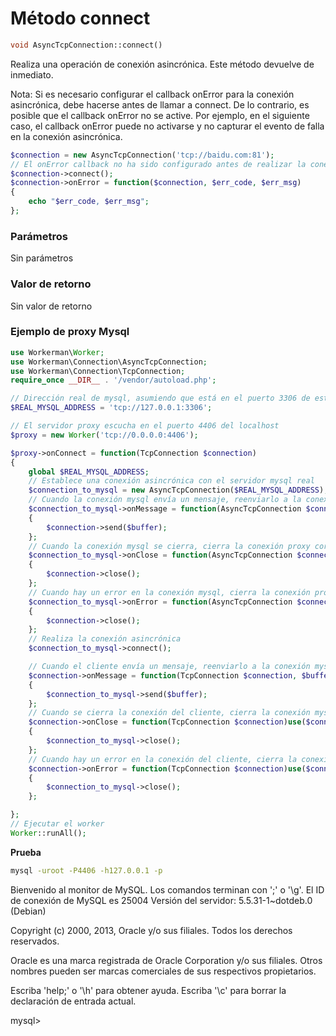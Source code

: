 # Método connect
```php
void AsyncTcpConnection::connect()
```
Realiza una operación de conexión asincrónica. Este método devuelve de inmediato.

Nota: Si es necesario configurar el callback onError para la conexión asincrónica, debe hacerse antes de llamar a connect. De lo contrario, es posible que el callback onError no se active. Por ejemplo, en el siguiente caso, el callback onError puede no activarse y no capturar el evento de falla en la conexión asincrónica.

```php
$connection = new AsyncTcpConnection('tcp://baidu.com:81');
// El onError callback no ha sido configurado antes de realizar la conexión
$connection->connect();
$connection->onError = function($connection, $err_code, $err_msg)
{
    echo "$err_code, $err_msg";
};
``` 

### Parámetros
Sin parámetros

### Valor de retorno
Sin valor de retorno

### Ejemplo de proxy Mysql

```php
use Workerman\Worker;
use Workerman\Connection\AsyncTcpConnection;
use Workerman\Connection\TcpConnection;
require_once __DIR__ . '/vendor/autoload.php';

// Dirección real de mysql, asumiendo que está en el puerto 3306 de esta máquina
$REAL_MYSQL_ADDRESS = 'tcp://127.0.0.1:3306';

// El servidor proxy escucha en el puerto 4406 del localhost
$proxy = new Worker('tcp://0.0.0.0:4406');

$proxy->onConnect = function(TcpConnection $connection)
{
    global $REAL_MYSQL_ADDRESS;
    // Establece una conexión asincrónica con el servidor mysql real
    $connection_to_mysql = new AsyncTcpConnection($REAL_MYSQL_ADDRESS);
    // Cuando la conexión mysql envía un mensaje, reenviarlo a la conexión del cliente correspondiente
    $connection_to_mysql->onMessage = function(AsyncTcpConnection $connection_to_mysql, $buffer)use($connection)
    {
        $connection->send($buffer);
    };
    // Cuando la conexión mysql se cierra, cierra la conexión proxy correspondiente al cliente
    $connection_to_mysql->onClose = function(AsyncTcpConnection $connection_to_mysql)use($connection)
    {
        $connection->close();
    };
    // Cuando hay un error en la conexión mysql, cierra la conexión proxy correspondiente al cliente
    $connection_to_mysql->onError = function(AsyncTcpConnection $connection_to_mysql)use($connection)
    {
        $connection->close();
    };
    // Realiza la conexión asincrónica
    $connection_to_mysql->connect();

    // Cuando el cliente envía un mensaje, reenviarlo a la conexión mysql correspondiente
    $connection->onMessage = function(TcpConnection $connection, $buffer)use($connection_to_mysql)
    {
        $connection_to_mysql->send($buffer);
    };
    // Cuando se cierra la conexión del cliente, cierra la conexión mysql correspondiente
    $connection->onClose = function(TcpConnection $connection)use($connection_to_mysql)
    {
        $connection_to_mysql->close();
    };
    // Cuando hay un error en la conexión del cliente, cierra la conexión mysql correspondiente
    $connection->onError = function(TcpConnection $connection)use($connection_to_mysql)
    {
        $connection_to_mysql->close();
    };

};
// Ejecutar el worker
Worker::runAll();
```

**Prueba**

```sh
mysql -uroot -P4406 -h127.0.0.1 -p
``` 

Bienvenido al monitor de MySQL. Los comandos terminan con ';' o '\g'.
El ID de conexión de MySQL es 25004
Versión del servidor: 5.5.31-1~dotdeb.0 (Debian)

Copyright (c) 2000, 2013, Oracle y/o sus filiales. Todos los derechos reservados.

Oracle es una marca registrada de Oracle Corporation y/o sus filiales.
Otros nombres pueden ser marcas comerciales de sus respectivos propietarios.

Escriba 'help;' o '\h' para obtener ayuda. Escriba '\c' para borrar la declaración de entrada actual.

mysql>
```
